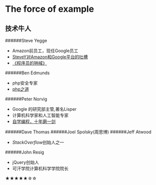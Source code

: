 The force of example
======
技术牛人
-------
######Steve Yegge
* Amazon前员工，现任Google员工
* [SteveY对Amazon和Google平台的吐槽](http://coolshell.cn/articles/5701.html)
* [《程序员的呐喊》](http://book.douban.com/subject/25884108/)

######Ben Edmunds
* php安全专家
* [php之道](http://www.phptherightway.com/)

######Peter Norvig
* Google 的研究部主管,著名Lisper
* 计算机科学家和人工智能专家
* [自学编程，十年磨一剑](http://blog.jobbole.com/22905/)

######Dave Thomas
######Joel Spolsky(周思博)
######Jeff Atwood
* *StackOverflow*创始人之一

######John Resig
* jQuery创始人
* 可汗学院计算机科学学院院长

★★★★★☆☆

